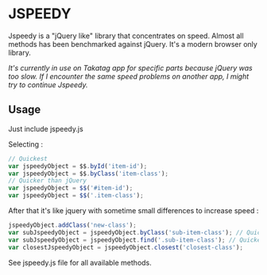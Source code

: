 # JSPEEDY

Jspeedy is a "jQuery like" library that concentrates on speed. Almost all methods has been benchmarked against jQuery. It's a modern browser only library.

_It's currently in use on Takatag app for specific parts because jQuery was too slow. If I encounter the same speed problems on another app, I might try to continue Jspeedy._

## Usage

Just include jspeedy.js

Selecting :

```js
// Quickest
var jspeedyObject = $$.byId('item-id');
var jspeedyObject = $$.byClass('item-class');
// Quicker than jQuery
var jspeedyObject = $$('#item-id');
var jspeedyObject = $$('.item-class');
```

After that it's like jquery with sometime small differences to increase speed :

```js
jspeedyObject.addClass('new-class');
var subJspeedyObject = jspeedyObject.byClass('sub-item-class'); // Quickest
var subJspeedyObject = jspeedyObject.find('.sub-item-class'); // Quicker than jQuery
var closestJspeedyObject = jspeedyObject.closest('closest-class');
```

See jspeedy.js file for all available methods.